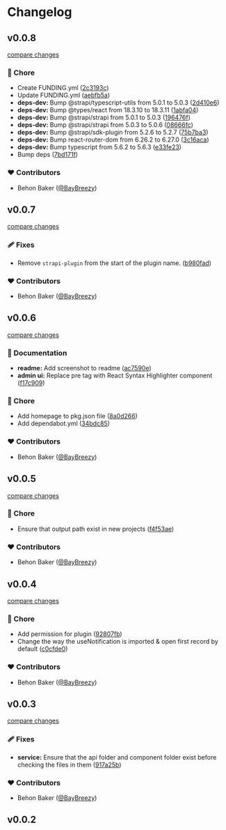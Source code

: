 # Changelog

## v0.0.8

[compare changes](https://github.com/BayBreezy/strapi-plugin-gen-types/compare/v0.0.7...v0.0.8)

### 🏡 Chore

- Create FUNDING.yml ([2c3193c](https://github.com/BayBreezy/strapi-plugin-gen-types/commit/2c3193c))
- Update FUNDING.yml ([aebfb5a](https://github.com/BayBreezy/strapi-plugin-gen-types/commit/aebfb5a))
- **deps-dev:** Bump @strapi/typescript-utils from 5.0.1 to 5.0.3 ([2d410e6](https://github.com/BayBreezy/strapi-plugin-gen-types/commit/2d410e6))
- **deps-dev:** Bump @types/react from 18.3.10 to 18.3.11 ([1abfa04](https://github.com/BayBreezy/strapi-plugin-gen-types/commit/1abfa04))
- **deps-dev:** Bump @strapi/strapi from 5.0.1 to 5.0.3 ([196476f](https://github.com/BayBreezy/strapi-plugin-gen-types/commit/196476f))
- **deps-dev:** Bump @strapi/strapi from 5.0.3 to 5.0.6 ([08666fc](https://github.com/BayBreezy/strapi-plugin-gen-types/commit/08666fc))
- **deps-dev:** Bump @strapi/sdk-plugin from 5.2.6 to 5.2.7 ([75b7ba3](https://github.com/BayBreezy/strapi-plugin-gen-types/commit/75b7ba3))
- **deps-dev:** Bump react-router-dom from 6.26.2 to 6.27.0 ([3c16aca](https://github.com/BayBreezy/strapi-plugin-gen-types/commit/3c16aca))
- **deps-dev:** Bump typescript from 5.6.2 to 5.6.3 ([e33fe23](https://github.com/BayBreezy/strapi-plugin-gen-types/commit/e33fe23))
- Bump deps ([7bd171f](https://github.com/BayBreezy/strapi-plugin-gen-types/commit/7bd171f))

### ❤️ Contributors

- Behon Baker ([@BayBreezy](http://github.com/BayBreezy))

## v0.0.7

[compare changes](https://github.com/BayBreezy/strapi-plugin-gen-types/compare/v0.0.6...v0.0.7)

### 🩹 Fixes

- Remove `strapi-plugin` from the start of the plugin name. ([b980fad](https://github.com/BayBreezy/strapi-plugin-gen-types/commit/b980fad))

### ❤️ Contributors

- Behon Baker ([@BayBreezy](http://github.com/BayBreezy))

## v0.0.6

[compare changes](https://github.com/BayBreezy/strapi-plugin-gen-types/compare/v0.0.5...v0.0.6)

### 📖 Documentation

- **readme:** Add screenshot to readme ([ac7590e](https://github.com/BayBreezy/strapi-plugin-gen-types/commit/ac7590e))
- **admin ui:** Replace pre tag with React Syntax Highlighter component ([f17c909](https://github.com/BayBreezy/strapi-plugin-gen-types/commit/f17c909))

### 🏡 Chore

- Add homepage to pkg.json file ([8a0d266](https://github.com/BayBreezy/strapi-plugin-gen-types/commit/8a0d266))
- Add dependabot.yml ([34bdc85](https://github.com/BayBreezy/strapi-plugin-gen-types/commit/34bdc85))

### ❤️ Contributors

- Behon Baker ([@BayBreezy](http://github.com/BayBreezy))

## v0.0.5

[compare changes](https://github.com/BayBreezy/strapi-plugin-gen-types/compare/v0.0.4...v0.0.5)

### 🏡 Chore

- Ensure that output path exist in new projects ([f4f53ae](https://github.com/BayBreezy/strapi-plugin-gen-types/commit/f4f53ae))

### ❤️ Contributors

- Behon Baker ([@BayBreezy](http://github.com/BayBreezy))

## v0.0.4

[compare changes](https://github.com/BayBreezy/strapi-plugin-gen-types/compare/v0.0.3...v0.0.4)

### 🏡 Chore

- Add permission for plugin ([92807fb](https://github.com/BayBreezy/strapi-plugin-gen-types/commit/92807fb))
- Change the way the useNotification is imported & open first record by default ([c0cfde0](https://github.com/BayBreezy/strapi-plugin-gen-types/commit/c0cfde0))

### ❤️ Contributors

- Behon Baker ([@BayBreezy](http://github.com/BayBreezy))

## v0.0.3

[compare changes](https://github.com/BayBreezy/strapi-plugin-gen-types/compare/v0.0.2...v0.0.3)

### 🩹 Fixes

- **service:** Ensure that the api folder and component folder exist before checking the files in them ([917a25b](https://github.com/BayBreezy/strapi-plugin-gen-types/commit/917a25b))

### ❤️ Contributors

- Behon Baker ([@BayBreezy](http://github.com/BayBreezy))

## v0.0.2
